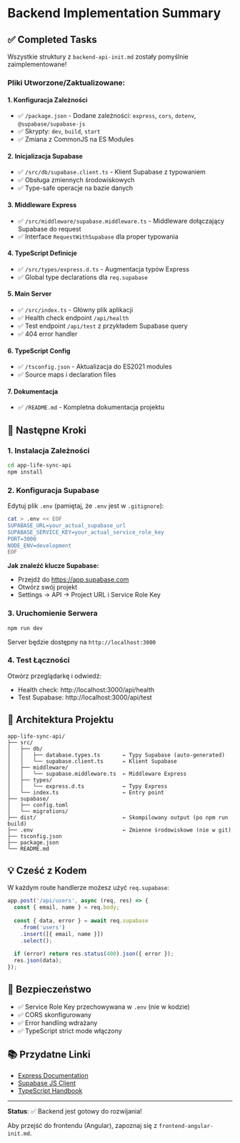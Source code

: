 # Backend Implementation Summary

## ✅ Completed Tasks

Wszystkie struktury z `backend-api-init.md` zostały pomyślnie zaimplementowane!

### Pliki Utworzone/Zaktualizowane:

#### 1. **Konfiguracja Zależności**
- ✅ `/package.json` - Dodane zależności: `express`, `cors`, `dotenv`, `@supabase/supabase-js`
- ✅ Skrypty: `dev`, `build`, `start`
- ✅ Zmiana z CommonJS na ES Modules

#### 2. **Inicjalizacja Supabase**
- ✅ `/src/db/supabase.client.ts` - Klient Supabase z typowaniem
- ✅ Obsługa zmiennych środowiskowych
- ✅ Type-safe operacje na bazie danych

#### 3. **Middleware Express**
- ✅ `/src/middleware/supabase.middleware.ts` - Middleware dołączający Supabase do request
- ✅ Interface `RequestWithSupabase` dla proper typowania

#### 4. **TypeScript Definicje**
- ✅ `/src/types/express.d.ts` - Augmentacja typów Express
- ✅ Global type declarations dla `req.supabase`

#### 5. **Main Server**
- ✅ `/src/index.ts` - Główny plik aplikacji
- ✅ Health check endpoint `/api/health`
- ✅ Test endpoint `/api/test` z przykładem Supabase query
- ✅ 404 error handler

#### 6. **TypeScript Config**
- ✅ `/tsconfig.json` - Aktualizacja do ES2021 modules
- ✅ Source maps i declaration files

#### 7. **Dokumentacja**
- ✅ `/README.md` - Kompletna dokumentacja projektu

## 🚀 Następne Kroki

### 1. Instalacja Zależności
```bash
cd app-life-sync-api
npm install
```

### 2. Konfiguracja Supabase
Edytuj plik `.env` (pamiętaj, że `.env` jest w `.gitignore`):
```bash
cat > .env << EOF
SUPABASE_URL=your_actual_supabase_url
SUPABASE_SERVICE_KEY=your_actual_service_role_key
PORT=3000
NODE_ENV=development
EOF
```

**Jak znaleźć klucze Supabase:**
- Przejdź do https://app.supabase.com
- Otwórz swój projekt
- Settings → API → Project URL i Service Role Key

### 3. Uruchomienie Serwera
```bash
npm run dev
```

Server będzie dostępny na `http://localhost:3000`

### 4. Test Łączności
Otwórz przeglądarkę i odwiedź:
- Health check: http://localhost:3000/api/health
- Test Supabase: http://localhost:3000/api/test

## 📁 Architektura Projektu

```
app-life-sync-api/
├── src/
│   ├── db/
│   │   ├── database.types.ts       ← Typy Supabase (auto-generated)
│   │   └── supabase.client.ts      ← Klient Supabase
│   ├── middleware/
│   │   └── supabase.middleware.ts  ← Middleware Express
│   ├── types/
│   │   └── express.d.ts            ← Typy Express
│   └── index.ts                    ← Entry point
├── supabase/
│   ├── config.toml
│   └── migrations/
├── dist/                           ← Skompilowany output (po npm run build)
├── .env                            ← Zmienne środowiskowe (nie w git)
├── tsconfig.json
├── package.json
└── README.md
```

## 💡 Cześć z Kodem

W każdym route handlerze możesz użyć `req.supabase`:

```typescript
app.post('/api/users', async (req, res) => {
  const { email, name } = req.body;
  
  const { data, error } = await req.supabase
    .from('users')
    .insert([{ email, name }])
    .select();
  
  if (error) return res.status(400).json({ error });
  res.json(data);
});
```

## 🔐 Bezpieczeństwo

- ✅ Service Role Key przechowywana w `.env` (nie w kodzie)
- ✅ CORS skonfigurowany
- ✅ Error handling wdrażany
- ✅ TypeScript strict mode włączony

## 📚 Przydatne Linki

- [Express Documentation](https://expressjs.com/)
- [Supabase JS Client](https://supabase.com/docs/reference/javascript)
- [TypeScript Handbook](https://www.typescriptlang.org/docs/)

---

**Status**: ✅ Backend jest gotowy do rozwijania!

Aby przejść do frontendu (Angular), zapoznaj się z `frontend-angular-init.md`.


